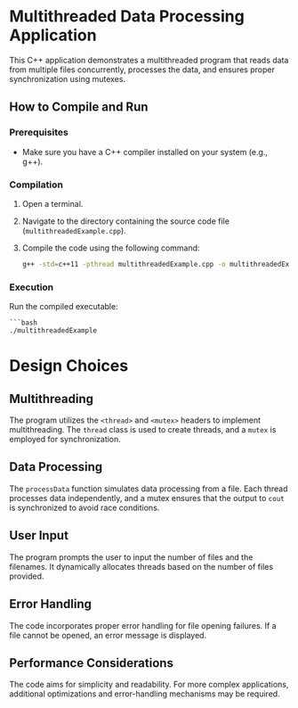 # Multithreaded Data Processing Application

This C++ application demonstrates a multithreaded program that reads data from multiple files concurrently, processes the data, and ensures proper synchronization using mutexes.

## How to Compile and Run

### Prerequisites
- Make sure you have a C++ compiler installed on your system (e.g., g++).

### Compilation
1. Open a terminal.
2. Navigate to the directory containing the source code file (`multithreadedExample.cpp`).
3. Compile the code using the following command:

   	```bash
   	g++ -std=c++11 -pthread multithreadedExample.cpp -o multithreadedExample

### Execution

Run the compiled executable:

	```bash
	./multithreadedExample



# Design Choices

## Multithreading
The program utilizes the `<thread>` and `<mutex>` headers to implement multithreading. The `thread` class is used to create threads, and a `mutex` is employed for synchronization.

## Data Processing
The `processData` function simulates data processing from a file. Each thread processes data independently, and a mutex ensures that the output to `cout` is synchronized to avoid race conditions.

## User Input
The program prompts the user to input the number of files and the filenames. It dynamically allocates threads based on the number of files provided.

## Error Handling
The code incorporates proper error handling for file opening failures. If a file cannot be opened, an error message is displayed.

## Performance Considerations
The code aims for simplicity and readability. For more complex applications, additional optimizations and error-handling mechanisms may be required.
